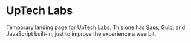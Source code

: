 # UpTech Labs

Temporary landing page for [UpTech Labs](https://UpTechLabs.io).  This one has Sass, Gulp, and JavaScript built-in, just to improve the experience a wee bit.  